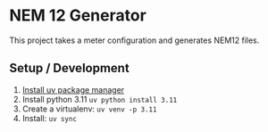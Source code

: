 # NEM 12 Generator

This project takes a meter configuration and generates NEM12 files.


## Setup / Development

1. [Install uv package manager](https://docs.astral.sh/uv/getting-started/installation/)
2. Install python 3.11 `uv python install 3.11`
3. Create a virtualenv: `uv venv -p 3.11`
4. Install: `uv sync`
